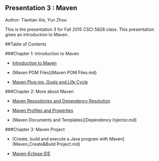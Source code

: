 ## Presentation 3 : Maven
Author: Tiantian Xie, Yun Zhou 

This is the presentation 3 for Fall 2015 CSCI 5828 class. This presentation gives an introduction to Maven.

##Table of Contents    

###Chapter 1: Introduction to Maven  

- [Introduction to Maven](Introduction.md)  

- [Maven POM Files](Maven POM Files.md)  

- [Maven Plug-ins, Goals and Life Cycle](SpringBean.md)  

###Chapter 2: More about Maven   

- [Maven Repositories and Dependency Resolution](Maven_Repository.md)  

- [Maven Profiles and Properties](SpringBean.md)  

- [Maven Documents and Templates](Dependency Injector.md)  

###Chapter 3: Maven Project  

- [Create, build and execute a Java program with Maven](Maven_Create&Build Project.md)  

- [Maven-Eclipse IDE](Maven_Eclipse.md)  


